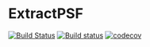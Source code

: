 # ExtractPSF
[![Build Status](https://travis-ci.com/HolyLab/ExtractPSF.svg?branch=master)](https://travis-ci.com/HolyLab/ExtractPSF)
[![Build status](https://ci.appveyor.com/api/projects/status/uq0kcq37b894xb5w/branch/master?svg=true)](https://ci.appveyor.com/project/Cody-G/extractpsf/branch/master)
[![codecov](https://codecov.io/gh/HolyLab/ExtractPSF/branch/master/graph/badge.svg)](https://codecov.io/gh/HolyLab/ExtractPSF.jl)
